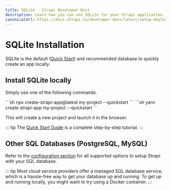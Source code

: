 ```yaml
---
title: SQLite - Strapi Developer Docs
description: Learn how you can use SQLite for your Strapi application.
canonicalUrl: https://docs.strapi.io/developer-docs/latest/setup-deployment-guides/configurations/databases/sqlite.html
---
```


# SQLite Installation

SQLite is the default ([Quick Start](/developer-docs/latest/getting-started/quick-start.md)) and recommended database to quickly create an app locally.

## Install SQLite locally

Simply use one of the following commands.

<code-group>

<code-block title="NPM">
```sh
npx create-strapi-app@latest my-project --quickstart
```
</code-block>

<code-block title="YARN">
```sh
yarn create strapi-app my-project --quickstart
```
</code-block>

</code-group>

This will create a new project and launch it in the browser.

::: tip
The [Quick Start Guide](/developer-docs/latest/getting-started/quick-start.md) is a complete step-by-step tutorial.
:::

## Other SQL Databases (PostgreSQL, MySQL)

Refer to the [configuration section](/developer-docs/latest/setup-deployment-guides/configurations/required/databases.md) for all supported options to setup Strapi with your SQL database.

::: tip
Most cloud service providers offer a managed SQL database service, which is a hassle-free way to get your database up and running. To get up and running locally, you might want to try using a Docker container.
:::
